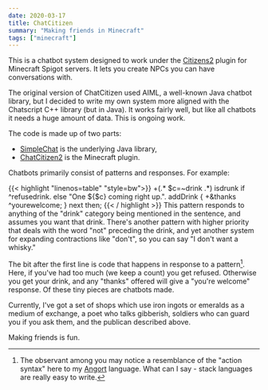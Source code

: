 ```yaml
---
date: 2020-03-17
title: ChatCitizen
summary: "Making friends in Minecraft"
tags: ["minecraft"]
---
```


This is a chatbot system designed to work under the 
[Citizens2](https://wiki.citizensnpcs.co/Citizens_Wiki)
plugin for Minecraft Spigot servers. It lets you create NPCs
you can have conversations with.

The original version of ChatCitizen used AIML, a well-known
Java chatbot library, but I decided to write my own system more
aligned with the Chatscript C++ library (but in Java). It works
fairly well, but like all chatbots it needs a huge amount of data.
This is ongoing work.

The code is made up of two parts:

* [SimpleChat](https://github.com/jimfinnis/SimpleChat/) is the
underlying Java library,
* [ChatCitizen2](https://github.com/jimfinnis/ChatCitizen2) is
the Minecraft plugin.

Chatbots primarily consist of patterns and responses. For example:

{{< highlight  "linenos=table" "style=bw">}}
+(.* $c=~drink .*)
    isdrunk if
        ^refusedrink.
    else
        "One ${$c} coming right up.". addDrink
        {
            +&thanks ^yourewelcome;
        } next
    then;
{{< / highlight >}}
This pattern responds to anything of the "drink" category being
mentioned in the sentence, and assumes you want that drink. There's
another pattern with higher priority that deals with the word "not" 
preceding the drink, and yet another system for expanding contractions
like "don't", so you can say "I don't want a whisky."

The bit after the first line is code that happens in response to a
pattern[^1].
Here, if you've had too much (we keep a count) you get refused. Otherwise
you get your drink, and any "thanks" offered will give a "you're welcome"
response. Of these tiny pieces are chatbots made.

Currently, I've got a set of shops which use iron ingots or emeralds
as a medium of exchange, a poet who talks gibberish, soldiers who
can guard you if you ask them, and the publican described above.

Making friends is fun.

[^1]: The observant among you may notice a resemblance of the "action
syntax" here to my [Angort](/project/Angort) language. What can I say -
stack languages are really easy to write.

